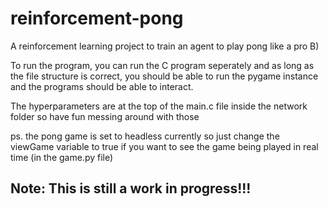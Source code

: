 # reinforcement-pong
A reinforcement learning project to train an agent to play pong like a pro B)

To run the program, you can run the C program seperately and as long as the file structure is correct, you should be able to run the pygame instance and the programs should be able to interact.

The hyperparameters are at the top of the main.c file inside the network folder so have fun messing around with those

ps. the pong game is set to headless currently so just change the viewGame variable to true if you want to see the game being played in real time (in the game.py file)

## Note: This is still a work in progress!!!
